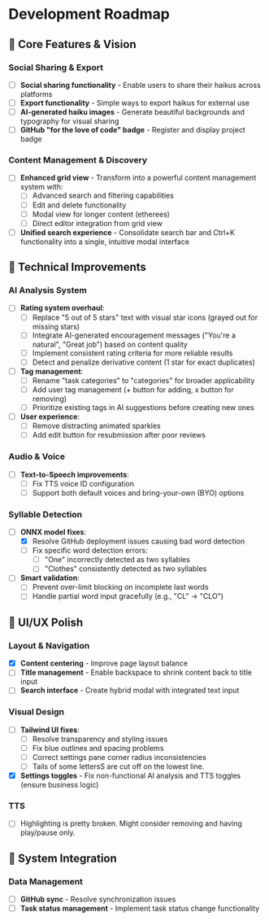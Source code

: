 # Development Roadmap

## 🚀 Core Features & Vision

### Social Sharing & Export
- [ ] **Social sharing functionality** - Enable users to share their haikus across platforms
- [ ] **Export functionality** - Simple ways to export haikus for external use
- [ ] **AI-generated haiku images** - Generate beautiful backgrounds and typography for visual sharing
- [ ] **GitHub "for the love of code" badge** - Register and display project badge

### Content Management & Discovery
- [ ] **Enhanced grid view** - Transform into a powerful content management system with:
  - [ ] Advanced search and filtering capabilities
  - [ ] Edit and delete functionality
  - [ ] Modal view for longer content (etherees)
  - [ ] Direct editor integration from grid view
- [ ] **Unified search experience** - Consolidate search bar and Ctrl+K functionality into a single, intuitive modal interface

## 🔧 Technical Improvements

### AI Analysis System
- [ ] **Rating system overhaul**:
  - [ ] Replace "5 out of 5 stars" text with visual star icons (grayed out for missing stars)
  - [ ] Integrate AI-generated encouragement messages ("You're a natural", "Great job") based on content quality
  - [ ] Implement consistent rating criteria for more reliable results
  - [ ] Detect and penalize derivative content (1 star for exact duplicates)
- [ ] **Tag management**:
  - [ ] Rename "task categories" to "categories" for broader applicability
  - [ ] Add user tag management (+ button for adding, x button for removing)
  - [ ] Prioritize existing tags in AI suggestions before creating new ones
- [ ] **User experience**:
  - [ ] Remove distracting animated sparkles
  - [ ] Add edit button for resubmission after poor reviews

### Audio & Voice
- [ ] **Text-to-Speech improvements**:
  - [ ] Fix TTS voice ID configuration
  - [ ] Support both default voices and bring-your-own (BYO) options

### Syllable Detection
- [ ] **ONNX model fixes**:
  - [x] Resolve GitHub deployment issues causing bad word detection
  - [ ] Fix specific word detection errors:
    - [ ] "One" incorrectly detected as two syllables
    - [ ] "Clothes" consistently detected as two syllables
- [ ] **Smart validation**:
  - [ ] Prevent over-limit blocking on incomplete last words
  - [ ] Handle partial word input gracefully (e.g., "CL" → "CLO")

## 🎨 UI/UX Polish

### Layout & Navigation
- [x] **Content centering** - Improve page layout balance
- [ ] **Title management** - Enable backspace to shrink content back to title input
- [ ] **Search interface** - Create hybrid modal with integrated text input

### Visual Design
- [ ] **Tailwind UI fixes**:
  - [ ] Resolve transparency and styling issues
  - [ ] Fix blue outlines and spacing problems
  - [ ] Correct settings pane corner radius inconsistencies
  - [ ] Tails of some lettersS are cut off on the lowest line.
- [x] **Settings toggles** - Fix non-functional AI analysis and TTS toggles (ensure business logic)

### TTS
- [ ] Highlighting is pretty broken. Might consider removing and having play/pause only.

## 🔄 System Integration

### Data Management
- [ ] **GitHub sync** - Resolve synchronization issues
- [ ] **Task status management** - Implement task status change functionality